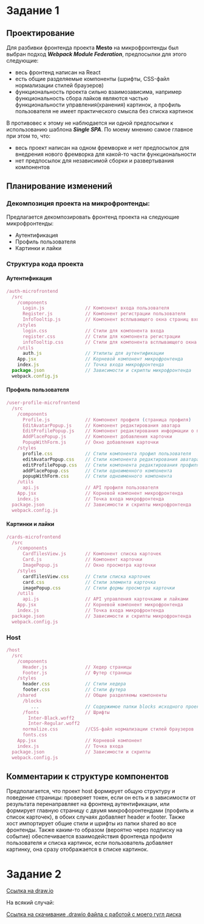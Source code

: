 # Задание 1

## Проектирование
Для разбивки фронтенда проекта **Mesto** на микрофронтенды был выбран подход ***Webpack Module Federation***, предпосылки для этого следующие:
- весь фронтенд написан на React
- есть общие разделяемые компоненты (шрифты, CSS-файл нормализации стилей браузеров) 
- функциональность проекта сильно взаимозависима, например функциональность сбора лайков являются частью функциональности управления(хранения) картинок, а профиль пользователя не имеет практического смысла без списка картинок 

В противовес к этому не наблюдается ни одной предпосылки к использованию шаблона ***Single SPA***. По моему мнению самое главное при этом то, что:
- весь проект написан на одном фремворке и нет предпосылок для внедрения нового фремворка для какой-то части функциональности 
- нет предпосылок для независимой сборки и развертывания компонентов 

## Планирование изменений

### Декомпозиция проекта на микрофронтенды:
Предлагается декомпозировать фронтенд проекта на следующие микрофронтенды:
- Аутентификация
- Профиль пользователя
- Картинки и лайки

### Структура кода проекта

#### Аутентификация
```JavaScript
/auth-microfrontend
  /src
    /components
      Login.js               // Компонент входа пользователя
      Register.js            // Компонент регистрации пользователя
      InfoTooltip.js         // Компонент всплывающего окна страниц входа/регистрации
    /styles
      login.css              // Стили для компонента входа
      register.css           // Стили для компонента регистрации
      infoTooltip.css        // Стили для компонента всплывающего окна
    /utils
      auth.js                // Утилиты для аутентификации
    App.jsx                  // Корневой компонент микрофронтенда
    index.js                 // Точка входа микрофронтенда
  package.json               // Зависимости и скрипты микрофронтенда
  webpack.config.js
```

#### Профиль пользователя
```JavaScript
/user-profile-microfrontend
  /src
    /components
      Profile.js             // Компонент профиля (страница профиля)
      EditAvatarPopup.js     // Компонент редактирования аватара
      EditProfilePopup.js    // Компонент редактирования информации о пользователе
      AddPlacePopup.js       // Компонент добавления карточки
      PopupWithForm.js       // Окно добавления карточки
    /styles
      profile.css            // Стили компонента профил пользователя
      editAvatarPopup.css    // Стили компонента редактирования аватара
      editProfilePopup.css   // Стили компонента редактирования профиля
      addPlacePopup.css      // Стили одноименного компонента
      popupWithForm.css      // Стили одноименного компонента
    /utils
      api.js                 // API профиля пользователя 
    App.jsx                  // Корневой компонент микрофронтенда
    index.js                 // Точка входа микрофронтенда
  package.json               // Зависимости и скрипты микрофронтенда
  webpack.config.js
```

#### Картинки и лайки
```JavaScript
/cards-microfrontend
  /src
    /components
      CardTilesView.js       // Компонент списка карточек
      Card.js                // Компонент карточки
      ImagePopup.js          // Окно просмотра карточки
    /styles
      сardTilesView.css      // Стили списка карточек
      сard.css               // Стили элемента карточка
      imagePopup.css         // Стили формы просмотра карточки
    /utils
      api.js                 // API управления карточками и лайками
    App.jsx                  // Корневой компонент микрофронтенда
    index.js                 // Точка входа микрофронтенда
  package.json               // Зависимости и скрипты микрофронтенда
  webpack.config.js
```

### Host 
```JavaScript
/host
  /src
    /components
      Header.js              // Хедер страницы
      Footer.js              // Футер страницы
    /styles
      header.css             // Стили хедера
      footer.css             // Стили футера
    /shared                  // Общие разделяемы компоненты  
      /blocks
         ...                 // Содержимое папки blocks исходного проекта
      /fonts                 // Шрифты
        Inter-Black.woff2    
        Inter-Regular.woff2  
      normalize.css          //CSS-файл нормализации стилей браузеров 
      fonts.css                
    App.jsx                  // Корневой компонент
    index.js                 // Точка входа
  package.json               // Зависимости и скрипты 
  webpack.config.js
```

## Комментарии к структуре компонентов
Предполагается, что проект host формирует общую структуру и поведение страницы: проверяет токен, если он есть и в зависимости от результата перенаправляет на фронтенд аутентификации, или формирует главную страницу с двумя микрофоронтендами (профиль и список карточек), в обоих случаях добавляет header и footer. Также хост импортирует общие стили и шрифты из папки shared во все фронтенды. Также каким-то образом (вероятно через подписку на событие) обеспечивается взаимодействия фронтенда профиля пользователя и списка картинок, если пользователь добавляет картинку, она сразу отображается в списке картинок.


# Задание 2

[Ссылка на draw.io](https://viewer.diagrams.net/?tags=%7B%7D&lightbox=1&highlight=0000ff&edit=_blank&layers=1&nav=1&title=swa11_sprint1_ksa.drawio#Uhttps%3A%2F%2Fdrive.google.com%2Fuc%3Fid%3D1l5gj4YJov6h9k37BkVGsEzW09jwCiuLj%26export%3Ddownload) 

На всякий случай:

[Ссылка на скачивание .drawio файла с работой с моего гугл диска](https://drive.google.com/file/d/1l5gj4YJov6h9k37BkVGsEzW09jwCiuLj/view?usp=sharing)
